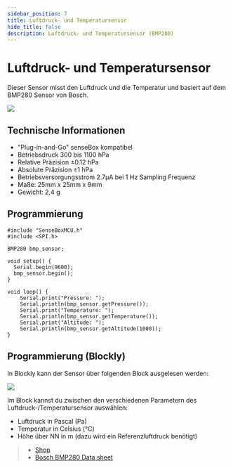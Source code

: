 ```yaml
---
sidebar_position: 7
title: Luftdruck- und Temperatursensor
hide_title: false
description: Luftdruck- und Temperatursensor (BMP280)
---
```

# Luftdruck- und Temperatursensor

Dieser Sensor misst den Luftdruck und die Temperatur und basiert auf dem BMP280 Sensor von Bosch.


![](/img/hardware-bilder/luftdruck/bmp_top.png)

## Technische Informationen

* "Plug-in-and-Go" senseBox kompatibel
* Betriebsdruck 300 bis 1100 hPa
* Relative Präzision ±0.12 hPa
* Absolute Präzision ±1 hPa
* Betriebsversorgungsstrom 2.7μA bei 1 Hz Sampling Frequenz
* Maße: 25mm x 25mm x 9mm
* Gewicht: 2,4 g

## Programmierung

```arduino
#include "SenseBoxMCU.h"
#include <SPI.h>

BMP280 bmp_sensor;

void setup() {
  Serial.begin(9600);
  bmp_sensor.begin();
}

void loop() {
    Serial.print("Pressure: ");
    Serial.println(bmp_sensor.getPressure());
    Serial.print("Temperature: ");
    Serial.println(bmp_sensor.getTemperature());
    Serial.print("Altitude: ");
    Serial.println(bmp_sensor.getAltitude(1000));
}
```

## Programmierung (Blockly)

In Blockly kann der Sensor über folgenden Block ausgelesen werden:

![](/img/hardware-bilder/luftdruck/block_luftdruck_temperatur.svg)


Im Block kannst du zwischen den verschiedenen Parametern des Luftdruck-/Temperatursensor auswählen:

- Luftdruck in Pascal (Pa)
- Temperatur in Celsius (°C)
- Höhe über NN in m (dazu wird ein Referenzluftdruck benötigt)


>- [Shop](https://sensebox.kaufen/product/luftdruck-temperatur)
>- [Bosch BMP280 Data sheet](https://www.bosch-sensortec.com/media/boschsensortec/downloads/datasheets/bst-bmp280-ds001.pdf)